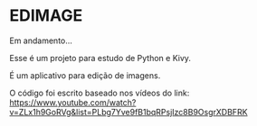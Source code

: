 # EDIMAGE

Em andamento...

Esse é um projeto para estudo de Python e Kivy.

É um aplicativo para edição de imagens.

O código foi escrito baseado nos vídeos do link: 
https://www.youtube.com/watch?v=ZLx1h9GoRVg&list=PLbg7Yve9fB1bqRPsjIzc8B9OsgrXDBFRK
